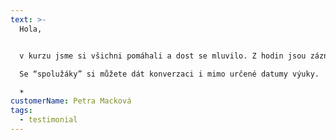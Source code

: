 ```yaml
---
text: >-
  Hola,


  v kurzu jsme si všichni pomáhali a dost se mluvilo. Z hodin jsou záznamy, takže se dá vše zopakovat a materiály jsou v učebně.

  Se “spolužáky” si můžete dát konverzaci i mimo určené datumy výuky.

  ☀️
customerName: Petra Macková
tags:
  - testimonial
---
```

